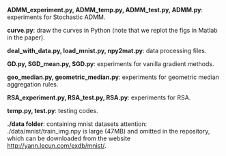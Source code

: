 **ADMM_experiment.py, ADMM_temp.py, ADMM_test.py, ADMM.py**: experiments for Stochastic ADMM.

**curve.py**: draw the curves in Python (note that we replot the figs in Matlab in the paper).

**deal_with_data.py, load_mnist.py, npy2mat.py**: data processing files.

**GD.py, SGD_mean.py, SGD.py**: experiments for vanilla gradient methods.

**geo_median.py, geometric_median.py**: experiments for geometric median aggregation rules.

**RSA_experiment.py, RSA_test.py, RSA.py**: experiments for RSA.

**temp.py, test.py**: testing codes.

**./data folder**: containing mnist datasets
attention: ./data/mnist/train_img.npy is large (47MB) and omitted in the repository, which can be downloaded from the website http://yann.lecun.com/exdb/mnist/.
